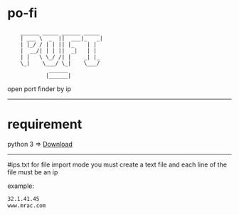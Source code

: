 # po-fi


        ______ _____ ______ _____ 
        | ___ \  _  ||  ___|_   _|
        | |_/ / | | || |_    | |  
        |  __/| | | ||  _|   | |  
        | |   \ \_/ /| |    _| |_ 
        \_|    \___/ \_|    \___/ 
                 ______           
                |______|  



open port finder by ip

------

# requirement
python 3 => [Download](https://www.python.org/downloads/)

------

#ips.txt
for file import mode you must create a text file and each line of the file must be an ip

example:
```192.168.1.1
32.1.41.45
www.mrac.com
```
